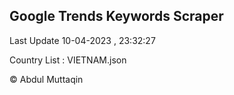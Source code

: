 

## Google Trends Keywords Scraper 
 
Last Update 10-04-2023 , 23:32:27

Country List :
VIETNAM.json



© Abdul Muttaqin 
